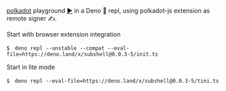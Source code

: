 [polkadot](https://deno.land/x/polkadot) playground [▶️](https://subshell.xyz)
in a Deno 🦕 repl, using polkadot-js extension as remote signer ✍️.

Start with browser extension integration

```
$　deno repl --unstable --compat --eval-file=https://deno.land/x/subshell@0.0.3-5/init.ts
```

Start in lite mode

```
$　deno repl --eval-file=https://deno.land/x/subshell@0.0.3-5/tini.ts
```
